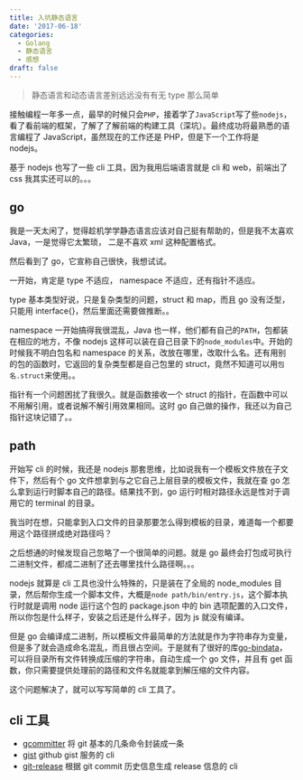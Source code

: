 ```yaml
---
title: 入坑静态语言
date: '2017-06-18'
categories:
  - Golang
  - 静态语言
  - 感想
draft: false
---
```


> 静态语言和动态语言差别远远没有有无 type 那么简单

接触编程一年多一点，最早的时候只会`PHP`，接着学了`JavaScript`写了些`nodejs`，看了看前端的框架，了解了了解前端的构建工具（深坑）。最终成功将最熟悉的语言编程了 JavaScript，虽然现在的工作还是 PHP，但是下一个工作将是 nodejs。

基于 nodejs 也写了一些 cli 工具，因为我用后端语言就是 cli 和 web，前端出了 css 我其实还可以的。。。

<!--more-->

## go

我是一天太闲了，觉得趁机学学静态语言应该对自己挺有帮助的，但是我不太喜欢 Java，一是觉得它太繁琐， 二是不喜欢 xml 这种配置格式。

然后看到了 go，它宣称自己很快，我想试试。

一开始，肯定是 type 不适应， namespace 不适应，还有指针不适应。

type 基本类型好说，只是复杂类型的问题，struct 和 map，而且 go 没有泛型，只能用 interface{}，然后里面还需要做推断。。

namespace 一开始搞得我很混乱，Java 也一样，他们都有自己的`PATH`，包都装在相应的地方，不像 nodejs 这样可以装在自己目录下的`node_modules`中。开始的时候我不明白包名和 namespace 的关系，改放在哪里，改取什么名。还有用别的包的函数时，它返回的复杂类型都是自己包里的 struct，竟然不知道可以用`包名.struct`来使用。。

指针有一个问题困扰了我很久。就是函数接收一个 struct 的指针，在函数中可以不用解引用，或者说解不解引用效果相同。这时 go 自己做的操作，我还以为自己指针这块记错了。。

## path

开始写 cli 的时候，我还是 nodejs 那套思维，比如说我有一个模板文件放在子文件下，然后有个 go 文件想拿到与之它自己上层目录的模板文件，我就在查 go 怎么拿到运行时脚本自己的路径。结果找不到，go 运行时相对路径永远是性对于调用它的 terminal 的目录。

我当时在想，只能拿到入口文件的目录那要怎么得到模板的目录，难道每一个都要用这个路径拼成绝对路径吗？

之后想通的时候发现自己忽略了一个很简单的问题。就是 go 最终会打包成可执行二进制文件，都成二进制了还去哪里找什么路径啊。。。

nodejs 就算是 cli 工具也没什么特殊的，只是装在了全局的 node_modules 目录，然后帮你生成一个脚本文件，大概是`node path/bin/entry.js`，这个脚本执行时就是调用 node 运行这个包的 package.json 中的 bin 选项配置的入口文件，所以你包是什么样子，安装之后还是什么样子，因为 js 就没有编译。

但是 go 会编译成二进制，所以模板文件最简单的方法就是作为字符串存为变量，但是多了就会造成命名混乱，而且很占空间。于是就有了很好的库[go-bindata](https://github.com/jteeuwen/go-bindata)，可以将目录所有文件转换成压缩的字符串，自动生成一个 go 文件，并且有 get 函数，你只需要提供处理前的路径和文件名就能拿到解压缩的文件内容。

这个问题解决了，就可以写写简单的 cli 工具了。

## cli 工具

* [gcommitter](https://github.com/zcong1993/gcommitter) 将 git 基本的几条命令封装成一条
* [gist](https://github.com/zcong1993/gist) github gist 服务的 cli
* [git-release](https://github.com/zcong1993/git-release) 根据 git commit 历史信息生成 release 信息的 cli
